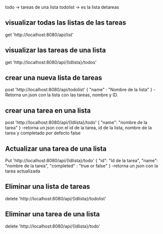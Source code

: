 todo -> tareas de una lista
todolist -> es la lista detareas

## visualizar todas las listas de las tareas
get 'http://localhost:8080/api/list'

## visualizar las tareas de una lista
get 'http://localhost:8080/api/{Idlista}/todos'

## crear una nueva lista de tareas
post 'http://localhost:8080/api/todolist'
{
	"name" : "Nombre de la lista"
}
-Retorna un json con la lista con las tareas, nombre y ID.

## crear una tarea en una lista
post 'http://localhost:8080/api/{Idlista}/todo'
{
	"name": "nombre de la tarea"
}
-retorna un json con el id de la tarea, id de la lista, nombre de la tarea y completado por defecto false

## Actualizar una tarea de una lista
Put 'http://localhost:8080/api/{Idlista}/todo'
{
	"id": "Id de la tarea",
	"name": "nombre de la tarea",
	"completed" : "true or false"
}
-retorna un json con la tarea actualizada


## Eliminar una lista de tareas
delete 'http://localhost:8080/api/{Idlista}/todolist'

## Eliminar una tarea de una lista
delete 'http://localhost:8080/api/{Idlista}/todo'
